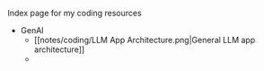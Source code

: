 Index page for my coding resources

- GenAI
	- [[notes/coding/LLM App Architecture.png|General LLM app architecture]]
	- 
